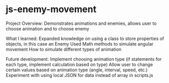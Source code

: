 # js-enemy-movement

Project Overview:
Demonstrates animations and enemies, allows user to choose animation and to choose enemy

What I learned:
Expanded knowledge on using a class to store properties of objects, in this case an Enemy
Used Math methods to simulate angular movement
How to simulate different types of animation

Future development:
Implement choosing animation type (if statements for each type, implement calculation based on type)
Allow user to change certain values based on animation type (angle, interval, speed, etc.)
Experiment with using local JSON for data instead of array in scripts.js
